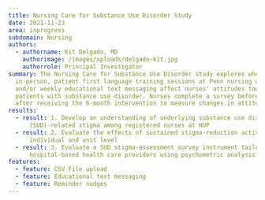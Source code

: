 ```yaml
---
title: Nursing Care for Substance Use Disorder Study
date: 2021-11-23
area: inprogress
subdomain: Nursing
authors:
  - authorname: Kit Delgado, MD
    authorimage: /images/uploads/delgado-kit.jpg
    authorrole: Principal Investigator
summary: The Nursing Care for Substance Use Disorder study explores whether
  in-person, patient first language training sessions at Penn nursing units
  and/or weekly educational text messaging affect nurses' attitudes towards
  patients with substance use disorder. Nurses complete a survey before and
  after receiving the 6-month intervention to measure changes in attitudes.
results:
  - result: 1. Develop an understanding of underlying substance use disorder
      (SUD)-related stigma among registered nurses at HUP
  - result: 2. Evaluate the effects of sustained stigma-reduction activities on the
      individual and unit level
  - result: 3. Evaluate a SUD stigma-assessment survey instrument tailored to
      hospital-based health care providers using psychometric analysis
features:
  - feature: CSV File upload
  - feature: Educational text messaging
  - feature: Reminder nudges
---
```

